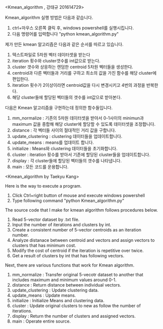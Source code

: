<Kmean_algorithm , 강태규 201614729>

Kmean_algorithm 실행 방법은 다음과 같습니다. 

1. ctrl+마우스 오른쪽 클릭 후, windows powershell를 실행시킵니다.
2. 다음 명령어를 입력합니다 "python kmean_algorithm.py"

제가 만든 kmean 알고리즘은 다음과 같은 순서를 따르고 있습니다.

1. 텍스트파일로 5차원 벡터 데이터셋을 받는다
2. iteration 횟수와 cluster갯수를 int값으로 받는다.
3. cluster 갯수와 상응하는 렌덤한 centroid 5차원 벡터들을 생성한다.
4. centroid과 다른 벡터들과 거리를 구하고 최소의 값을 가진 함수를 해당 cluster에 편입한다.
5. iteration 횟수가 2이상이라면 centroid값을 다시 변경시키고 4번의 과정을 반복한다.
6. 해당 cluster들에 할당된 벡터들의 갯수를 int값으로 받아본다. 

다음은 Kmean 알고리즘을 구현하는데 정의한 함수들입니다.

1. mm_normalize : 기존의 5차원 데이터셋을 받아서 0-1사이의 minimun과 maximum 값을 종합해 해당 cluster에 할당할 수 있도록 데이터셋을 조정합니다.
2. distance : 각 벡터들 사이의 절대적인 거리 값을 구합니다.
3. update_clustering : clustering 데이터들을 업데이트합니다. 
4. update_means : means를 업데이트 합니다. 
5. initialize : Means와 clustering 데이터들을 초기화합니다. 
6. cluster : iteration 횟수를 받아서 기존에 할당된 cluster들을 업데이트합니다.
7. display : 각 cluster들에 할당된 벡터들의 갯수를 나타냅니다.
8. main : 모든 코드를 운용합니다. 


<Kmean_algorithm by Taekyu Kang>

Here is the way to execute a program.

1. Click Ctrl+right button of mouse and execute windows powershell
2. Type following command "python Kmean_algorithm.py"

The source code that I make for kmean algorithm follows procedures below.

1. Read 5-vector dataset by .txt file.
2. Input the number of iterations and clusters by int.
3. Create a consistent number of 5-vector centroids as an iteration number.
4. Analyze distanace between centroid and vectors and assign vectors to clusters that has minimum cost.
5. Modify the cost of centroid if the iteration is repetitive over twice.
6. Get a result of clusters by int that has following vectors. 

Next, there are various functions that work for Kmean algorithm.

1. mm_normalize : Transfer original 5-vecotr dataset to another that includes maximum and minimum values around 0-1.
2. distance : Return distance between individual vectors.
3. update_clustering : Update clustering data.
4. update_means : Update means.
5. initialize : Initialize Means and clustering data.
6. cluster : Update original clusters to new as follow the number of iterations.
7. display : Return the number of clusters and assigned vectors.
8. main : Operate entire source.
